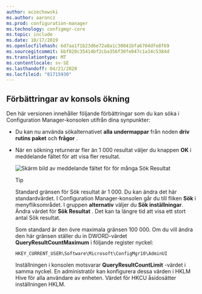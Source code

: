 ```yaml
---
author: aczechowski
ms.author: aaroncz
ms.prod: configuration-manager
ms.technology: configmgr-core
ms.topic: include
ms.date: 10/17/2019
ms.openlocfilehash: 6d7aa1f1b23d6e72a8a1c30041bfa6704dfe8f69
ms.sourcegitcommit: bbf820c35414bf2cba356f30fe047c1a34c5384d
ms.translationtype: MT
ms.contentlocale: sv-SE
ms.lasthandoff: 04/21/2020
ms.locfileid: "81715930"
---
```

## <a name="improvements-to-console-search"></a><a name="bkmk_search"></a>Förbättringar av konsols ökning

Den här versionen innehåller följande förbättringar som du kan söka i Configuration Manager-konsolen utifrån dina synpunkter:

- Du kan nu använda sökalternativet **alla undermappar** från noden **driv rutins paket** och **frågor** .<!--2841181,5424892-->

- När en sökning returnerar fler än 1 000 resultat väljer du knappen **OK** i meddelande fältet för att visa fler resultat.<!--4640570-->

    ![Skärm bild av meddelande fältet för för många Sök Resultat](../../media/4640570-search-too-many-results.png)

    > [!TIP]
    > Standard gränsen för Sök resultat är 1 000. Du kan ändra det här standardvärdet. I Configuration Manager-konsolen går du till fliken **Sök** i menyfliksområdet. I gruppen **alternativ** väljer du **Sök inställningar**. Ändra värdet för **Sök Resultat** . Det kan ta längre tid att visa ett stort antal Sök resultat.
    >
    > Som standard är den övre maximala gränsen 100 000. Om du vill ändra den här gränsen ställer du in DWORD-värdet **QueryResultCountMaximum** i följande register nyckel:
    >
    > `HKEY_CURRENT_USER\Software\Microsoft\ConfigMgr10\AdminUI`
    >
    > Inställningen i konsolen motsvarar **QueryResultCountLimit** -värdet i samma nyckel. En administratör kan konfigurera dessa värden i HKLM Hive för alla användare av enheten. Värdet för HKCU åsidosätter inställningen HKLM.
